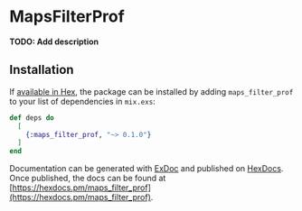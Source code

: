 # MapsFilterProf

**TODO: Add description**

## Installation

If [available in Hex](https://hex.pm/docs/publish), the package can be installed
by adding `maps_filter_prof` to your list of dependencies in `mix.exs`:

```elixir
def deps do
  [
    {:maps_filter_prof, "~> 0.1.0"}
  ]
end
```

Documentation can be generated with [ExDoc](https://github.com/elixir-lang/ex_doc)
and published on [HexDocs](https://hexdocs.pm). Once published, the docs can
be found at [https://hexdocs.pm/maps_filter_prof](https://hexdocs.pm/maps_filter_prof).


